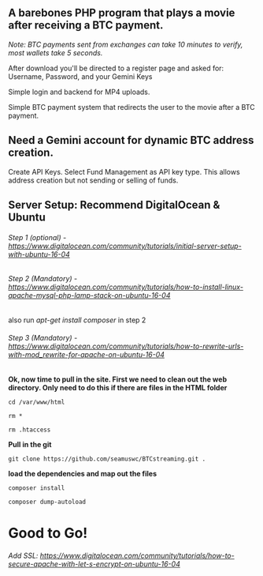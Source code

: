 
## A barebones PHP program that plays a movie after receiving a BTC payment.
*Note: BTC payments sent from exchanges can take 10 minutes to verify, most wallets take 5 seconds.*

After download you'll be directed to a register page and asked for:
Username, Password, and your Gemini Keys

Simple login and backend for MP4 uploads.

Simple BTC payment system that redirects the user to the movie after a BTC payment.


## Need a Gemini account for dynamic BTC address creation.

  Create API Keys. Select Fund Management as API key type. This allows
  address creation but not sending or selling of funds.


## Server Setup: Recommend DigitalOcean & Ubuntu

###### Step 1 (optional) - https://www.digitalocean.com/community/tutorials/initial-server-setup-with-ubuntu-16-04

###### Step 2 (Mandatory) - https://www.digitalocean.com/community/tutorials/how-to-install-linux-apache-mysql-php-lamp-stack-on-ubuntu-16-04

also run *apt-get install composer* in step 2

###### Step 3 (Mandatory) - https://www.digitalocean.com/community/tutorials/how-to-rewrite-urls-with-mod_rewrite-for-apache-on-ubuntu-16-04

**Ok, now time to pull in the site. First we need to clean out the web directory. Only need to do this if there are files in the HTML folder**

    cd /var/www/html

    rm *

    rm .htaccess


**Pull in the git**

    git clone https://github.com/seamuswc/BTCstreaming.git .

**load the dependencies and map out the files**

    composer install

    composer dump-autoload



# Good to Go!


###### Add SSL: https://www.digitalocean.com/community/tutorials/how-to-secure-apache-with-let-s-encrypt-on-ubuntu-16-04
